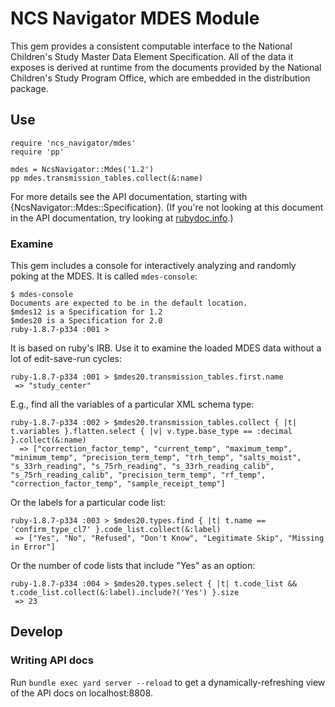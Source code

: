 NCS Navigator MDES Module
=========================

This gem provides a consistent computable interface to the National
Children's Study Master Data Element Specification. All of the data it
exposes is derived at runtime from the documents provided by the
National Children's Study Program Office, which are embedded in the
distribution package.

Use
---

    require 'ncs_navigator/mdes'
    require 'pp'

    mdes = NcsNavigator::Mdes('1.2')
    pp mdes.transmission_tables.collect(&:name)

For more details see the API documentation, starting with
{NcsNavigator::Mdes::Specification}. (If you're not looking at this
document in the API documentation, try looking at [rubydoc.info][].)

[rubydoc.info]: http://rubydoc.info/github/NUBIC/ncs_mdes/master/frames

### Examine

This gem includes a console for interactively analyzing and randomly
poking at the MDES. It is called `mdes-console`:

    $ mdes-console
    Documents are expected to be in the default location.
    $mdes12 is a Specification for 1.2
    $mdes20 is a Specification for 2.0
    ruby-1.8.7-p334 :001 >

It is based on ruby's IRB. Use it to examine the loaded MDES data
without a lot of edit-save-run cycles:

    ruby-1.8.7-p334 :001 > $mdes20.transmission_tables.first.name
     => "study_center"

E.g., find all the variables of a particular XML schema type:

    ruby-1.8.7-p334 :002 > $mdes20.transmission_tables.collect { |t| t.variables }.flatten.select { |v| v.type.base_type == :decimal }.collect(&:name)
      => ["correction_factor_temp", "current_temp", "maximum_temp", "minimum_temp", "precision_term_temp", "trh_temp", "salts_moist", "s_33rh_reading", "s_75rh_reading", "s_33rh_reading_calib", "s_75rh_reading_calib", "precision_term_temp", "rf_temp", "correction_factor_temp", "sample_receipt_temp"]

Or the labels for a particular code list:

    ruby-1.8.7-p334 :003 > $mdes20.types.find { |t| t.name == 'confirm_type_cl7' }.code_list.collect(&:label)
     => ["Yes", "No", "Refused", "Don't Know", "Legitimate Skip", "Missing in Error"]

Or the number of code lists that include "Yes" as an option:

    ruby-1.8.7-p334 :004 > $mdes20.types.select { |t| t.code_list && t.code_list.collect(&:label).include?('Yes') }.size
     => 23

Develop
-------

### Writing API docs

Run `bundle exec yard server --reload` to get a dynamically-refreshing
view of the API docs on localhost:8808.
